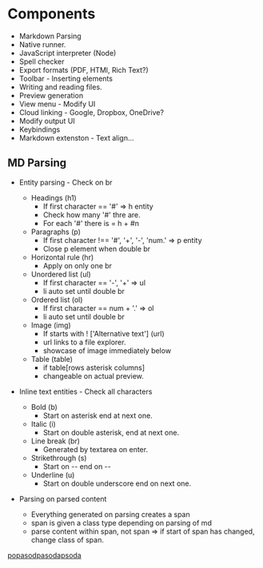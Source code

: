 # Components

+ Markdown Parsing
+ Native runner.
+ JavaScript interpreter (Node)
+ Spell checker
+ Export formats (PDF, HTMl, Rich Text?)
+ Toolbar - Inserting elements
+ Writing and reading files.
+ Preview generation
+ View menu - Modify UI
+ Cloud linking - Google, Dropbox, OneDrive?
+ Modify output UI
+ Keybindings
+ Markdown extenston - Text align...


## MD Parsing
+ Entity parsing - Check on br
	+ Headings (h1)
		+ If first character == '#' => h entity
		+ Check how many '#' thre are.
		+ For each '#' there is =  h + #n
    + Paragraphs (p)
    	+ If first character !== '#', '+', '-', 'num.' => p entity
    	+ Close p element when double br
    + Horizontal rule (hr)
    	+ Apply on only one br
    + Unordered list (ul)
    	+ If first character == '-', '+' => ul
    	+ li auto set until double br
    + Ordered list (ol)
    	+ If first character == num + '.' => ol
    	+ li auto set until double br
    + Image (img)
    	+ If starts with ! ['Alternative text'] (url)
    	+ url links to a file explorer.
    	+ showcase of image immediately below
    + Table (table)
    	+ if table[rows asterisk columns]
    	+ changeable on actual preview.

+ Inline text entities - Check all characters
	+ Bold (b)
		+ Start on asterisk end at next one.
	+ Italic (i)
		+ Start on double asterisk, end at next one.
	+ Line break (br)
		+ Generated by textarea on enter.
	+ Strikethrough (s)
		+ Start on -- end on --
	+ Underline (u)
		+ Start on double underscore end on next one. 

+ Parsing on parsed content
	+ Everything generated on parsing creates a span
	+ span is given a class type depending on parsing of md
	+ parse content within span, not span => if start of span has changed, change class of span.



[popasodpasodapsoda](asadas)

